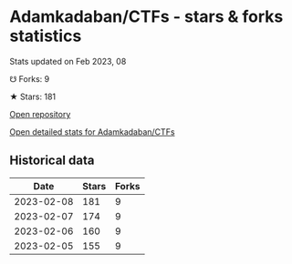 # Adamkadaban/CTFs - stars & forks statistics

Stats updated on Feb 2023, 08

☋ Forks: 9

★ Stars: 181

[Open repository](https://github.com/Adamkadaban/CTFs)

[Open detailed stats for Adamkadaban/CTFs](https://reviewgithub.com/rep/Adamkadaban/CTFs)

## Historical data
| Date | Stars | Forks |
|------|-------|-------|
| 2023-02-08 | 181 | 9 | 
| 2023-02-07 | 174 | 9 | 
| 2023-02-06 | 160 | 9 | 
| 2023-02-05 | 155 | 9 | 

